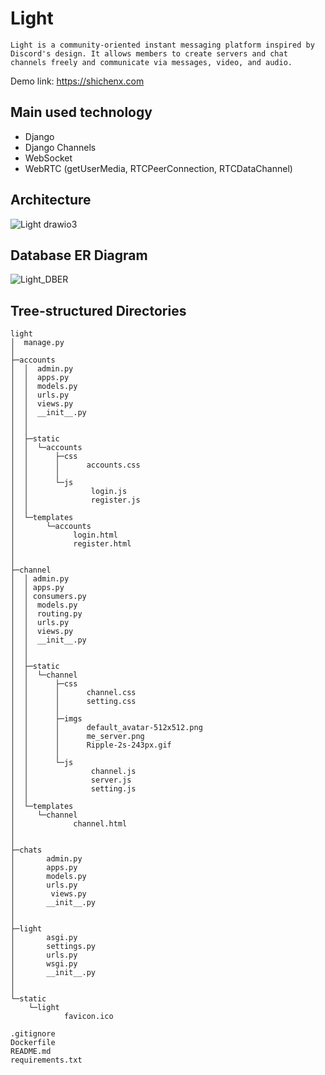 ﻿# Light
`Light is a community-oriented instant messaging platform inspired by Discord's design. It allows members to create servers and chat channels freely and communicate via messages, video, and audio.`

Demo link: https://shichenx.com

## Main used technology
- Django
- Django Channels
- WebSocket
- WebRTC (getUserMedia, RTCPeerConnection, RTCDataChannel)

## Architecture
![Light drawio3](https://user-images.githubusercontent.com/98375601/222913079-d914db04-9ef7-4bc3-a96e-a4b6a0630133.png)


## Database ER Diagram
![Light_DBER](https://user-images.githubusercontent.com/98375601/222913206-c2d88f00-d53b-4d4b-8ced-2208baa73ad9.png)

## Tree-structured Directories
```
light
│  manage.py
│  
├─accounts
│  │  admin.py
│  │  apps.py
│  │  models.py
│  │  urls.py
│  │  views.py
│  │  __init__.py
│  │  
│  │          
│  ├─static
│  │  └─accounts
│  │      ├─css
│  │      │      accounts.css
│  │      │      
│  │      └─js
│  │              login.js
│  │              register.js
│  │              
│  └─templates
│       └─accounts
│             login.html
│             register.html
│            
│          
├─channel
│  │ admin.py
│  │ apps.py
│  │ consumers.py
│  │  models.py
│  │  routing.py
│  │  urls.py
│  │  views.py
│  │  __init__.py
│  │ 
│  │        
│  ├─static
│  │  └─channel
│  │      ├─css
│  │      │      channel.css
│  │      │      setting.css
│  │      │      
│  │      ├─imgs
│  │      │      default_avatar-512x512.png
│  │      │      me_server.png
│  │      │      Ripple-2s-243px.gif
│  │      │      
│  │      └─js
│  │              channel.js
│  │              server.js
│  │              setting.js
│  │              
│  └─templates
│     └─channel
│             channel.html
│            
│         
├─chats
│       admin.py
│       apps.py
│       models.py
│       urls.py
│        views.py
│       __init__.py
│            
│          
├─light
│       asgi.py
│       settings.py
│       urls.py
│       wsgi.py
│       __init__.py
│       
│              
└─static
    └─light
            favicon.ico

.gitignore
Dockerfile
README.md
requirements.txt
